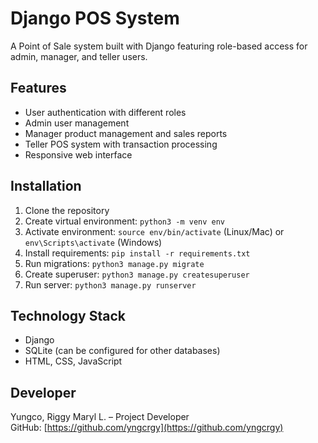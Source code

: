# Django POS System
A Point of Sale system built with Django featuring role-based access for admin, manager, 
and teller users.

## Features
- User authentication with different roles
- Admin user management
- Manager product management and sales reports
- Teller POS system with transaction processing
- Responsive web interface

## Installation
1. Clone the repository
2. Create virtual environment: `python3 -m venv env`
3. Activate environment: `source env/bin/activate` (Linux/Mac) or `env\Scripts\activate` (Windows)
4. Install requirements: `pip install -r requirements.txt`
5. Run migrations: `python3 manage.py migrate`
6. Create superuser: `python3 manage.py createsuperuser`
7. Run server: `python3 manage.py runserver`

## Technology Stack
- Django
- SQLite (can be configured for other databases)
- HTML, CSS, JavaScript

## Developer
Yungco, Riggy Maryl L. – Project Developer  
GitHub: [https://github.com/yngcrgy](https://github.com/yngcrgy)
